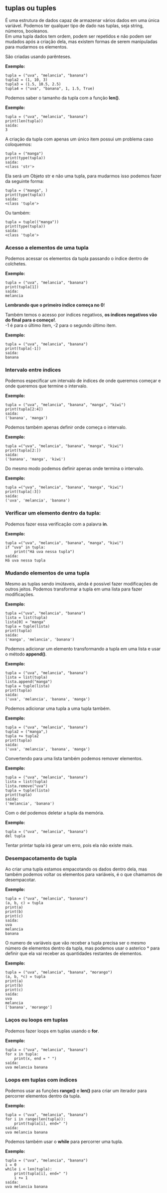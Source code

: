 ## tuplas ou tuples

É uma estrutura de dados capaz de armazenar vários dados em uma única variável. Podemos ter qualquer tipo de dado nas tuplas, seja string, números, booleanos. <br>
Em uma tupla dados tem ordem, podem ser repetidos e não podem ser mudados após a criação dela, mas existem formas de serem manipuladas para mudarmos os elementos. <br>

São criadas usando parênteses.

**Exemplo:**

    tupla = ("uva", "melancia", "banana")
    tupla2 = (1, 10, 3)
    tupla3 = (1.5, 10.5, 2.5)
    tupla4 = ("uva", "banana", 1, 1.5, True)   

Podemos saber o tamanho da tupla com a função **len()**.

**Exemplo:**

    tupla = ("uva", "melancia", "banana")
    print(len(tupla))
    saída:
    3
    
A criação da tupla com apenas um único item possui um problema
caso coloquemos:

    tupla = ("manga")
    print(type(tupla))
    saída:
    <class 'str'>
    
Ela será um Objeto str e não uma tupla, para mudarmos isso podemos fazer da seguinte forma:

    tupla = ("manga", )
    print(type(tupla))
    saída:
    <class 'tuple'>
    
Ou também:
    
    tupla = tuple(("manga"))
    print(type(tupla))
    saída:
    <class 'tuple'>
    
### Acesso a elementos de uma tupla

Podemos acessar os elementos da tupla passando o índice dentro de colchetes.

**Exemplo:**

    tupla = ("uva", "melancia", "banana")
    print(tupla[1])
    saída:
    melancia

**Lembrando que o primeiro índice começa no 0**!

Também temos o acesso por índices negativos, **os índices negativos vão do final para o começo!**.<br>
-1 é para o último item, -2 para o segundo último item.

**Exemplo:**

    tupla = ("uva", "melancia", "banana")
    print(tupla[-1])
    saída:
    banana

### Intervalo entre índices

Podemos especificar um intervalo de índices de onde queremos começar e onde queremos que termine o intervalo.

**Exemplo:**

    tupla = ("uva", "melancia", "banana", "manga", "kiwi")
    print(tupla[2:4])
    saída:
    ('banana', 'manga')

Podemos também apenas definir onde começa o intervalo.

**Exemplo:**

    tupla =("uva", "melancia", "banana", "manga", "kiwi")
    print(tupla[2:])
    saída:
    ('banana', 'manga', 'kiwi')

Do mesmo modo podemos definir apenas onde termina o intervalo.

**Exemplo:**

    tupla =("uva", "melancia", "banana", "manga", "kiwi")
    print(tupla[:3])
    saída:
    ('uva', 'melancia', 'banana')

### Verificar um elemento dentro da tupla:

Podemos fazer essa verificação com a palavra **in**.

**Exemplo:**

    tupla =("uva", "melancia", "banana", "manga", "kiwi")
    if "uva" in tupla:
        print("Há uva nessa tupla")
    saída:
    Há uva nessa tupla

### Mudando elementos de uma tupla

Mesmo as tuplas sendo imútaveis, ainda é possível fazer modificações de outros jeitos.
Podemos transformar a tupla em uma lista para fazer modificações.

**Exemplo:**

    tupla =("uva", "melancia", "banana")
    lista = list(tupla)
    lista[0] = "manga"
    tupla = tuple(lista)
    print(tupla)
    saída:
    ('manga', 'melancia', 'banana')

Podemos adicionar um elemento transformando a tupla em uma lista e usar o método **append()**.

**Exemplo:**
    
    tupla = ("uva", "melancia", "banana")
    lista = list(tupla)
    lista.append("manga")
    tupla = tuple(lista)
    print(tupla)
    saída:
    ('uva', 'melancia', 'banana', 'manga')

Podemos adicionar uma tupla a uma tupla também.

**Exemplo:**

    tupla = ("uva", "melancia", "banana")
    tupla2 = ("manga",)
    tupla += tupla2
    print(tupla)
    saída:
    ('uva', 'melancia', 'banana', 'manga')

Convertendo para uma lista também podemos remover elementos.

**Exemplo:**
    
    tupla = ("uva", "melancia", "banana")
    lista = list(tupla)
    lista.remove("uva")
    tupla = tuple(lista)
    print(tupla)
    saída:
    ('melancia', 'banana')
    
Com o del podemos deletar a tupla da memória.

**Exemplo:**

    tupla = ("uva", "melancia", "banana")
    del tupla
    
Tentar printar tupla irá gerar um erro, pois ela não existe mais.

### Desempacotamento de tupla

Ao criar uma tupla estamos empacotando os dados dentro dela, mas também podemos voltar os elementos para variáveis, é o que chamamos de desempacotar.

**Exemplo:**

    tupla = ("uva", "melancia", "banana")
    (a, b, c) = tupla
    print(a)
    print(b)
    print(c)
    saída:
    uva
    melancia
    banana
    
O numero de variáveis que vão receber a tupla precisa ser o mesmo número de elementos dentro da tupla, mas podemos usar o asterico * para definir que ela vai receber as quantidades restantes de elementos.

**Exemplo:**

    tupla = ("uva", "melancia", "banana", "morango")
    (a, b, *c) = tupla
    print(a)
    print(b)
    print(c)
    saída:
    uva
    melancia
    ['banana', 'morango']
    
### Laços ou loops em tuplas

Podemos fazer loops em tuplas usando o **for**.

**Exemplo:**

    tupla = ("uva", "melancia", "banana")
    for x in tupla:
        print(x, end = " ")
    saída:
    uva melancia banana
    
### Loops em tuplas com índices

Podemos usar as funções **range()** e **len()** para criar um iterador para percorrer elementos dentro da tupla.

**Exemplo:**

    tupla = ("uva", "melancia", "banana")
    for i in range(len(tupla)):
        print(tupla[i], end=" ")
    saída:
    uva melancia banana
    
Podemos também usar o **while** para percorrer uma tupla.

**Exemplo:**

    tupla = ("uva", "melancia", "banana")
    i = 0
    while i < len(tupla):
        print(tupla[i], end=" ")
        i += 1
    saída:
    uva melancia banana
